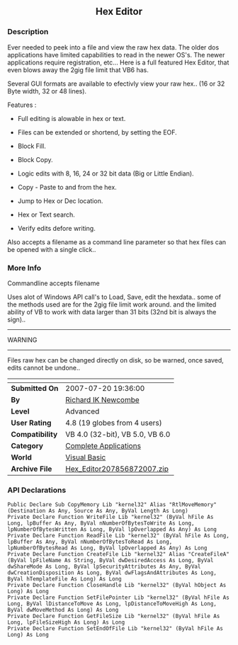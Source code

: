﻿<div align="center">

## Hex Editor


</div>

### Description

Ever needed to peek into a file and view the raw hex data. The older dos applications have limited capabilities to read in the newer OS's. The newer applications require registration, etc... Here is a full featured Hex Editor, that even blows away the 2gig file limit that VB6 has.

Several GUI formats are available to efectivly view your raw hex.. (16 or 32 Byte width, 32 or 48 lines).

Features :

* Full editing is alowable in hex or text.

* Files can be extended or shortend, by setting the EOF.

* Block Fill.

* Block Copy.

* Logic edits with 8, 16, 24 or 32 bit data (Big or Little Endian).

* Copy - Paste to and from the hex.

* Jump to Hex or Dec location.

* Hex or Text search.

* Verify edits defore writing.

Also accepts a filename as a command line parameter so that hex files can be opened with a single click..
 
### More Info
 
Commandline accepts filename

Uses alot of Windows API call's to Load, Save, edit the hexdata.. some of the methods used are for the 2gig file limit work around. and the limited ability of VB to work with data larger than 31 bits (32nd bit is always the sign)..



----

WARNING 

----

Files raw hex can be changed directly on disk, so be warned, once saved, edits cannot be undone..


<span>             |<span>
---                |---
**Submitted On**   |2007-07-20 19:36:00
**By**             |[Richard IK Newcombe](https://github.com/Planet-Source-Code/PSCIndex/blob/master/ByAuthor/richard-ik-newcombe.md)
**Level**          |Advanced
**User Rating**    |4.8 (19 globes from 4 users)
**Compatibility**  |VB 4\.0 \(32\-bit\), VB 5\.0, VB 6\.0
**Category**       |[Complete Applications](https://github.com/Planet-Source-Code/PSCIndex/blob/master/ByCategory/complete-applications__1-27.md)
**World**          |[Visual Basic](https://github.com/Planet-Source-Code/PSCIndex/blob/master/ByWorld/visual-basic.md)
**Archive File**   |[Hex\_Editor207856872007\.zip](https://github.com/Planet-Source-Code/richard-ik-newcombe-hex-editor__1-69110/archive/master.zip)

### API Declarations

```
Public Declare Sub CopyMemory Lib "kernel32" Alias "RtlMoveMemory" (Destination As Any, Source As Any, ByVal Length As Long)
Private Declare Function WriteFile Lib "kernel32" (ByVal hFile As Long, lpBuffer As Any, ByVal nNumberOfBytesToWrite As Long, lpNumberOfBytesWritten As Long, ByVal lpOverlapped As Any) As Long
Private Declare Function ReadFile Lib "kernel32" (ByVal hFile As Long, lpBuffer As Any, ByVal nNumberOfBytesToRead As Long, lpNumberOfBytesRead As Long, ByVal lpOverlapped As Any) As Long
Private Declare Function CreateFile Lib "kernel32" Alias "CreateFileA" (ByVal lpFileName As String, ByVal dwDesiredAccess As Long, ByVal dwShareMode As Long, ByVal lpSecurityAttributes As Any, ByVal dwCreationDisposition As Long, ByVal dwFlagsAndAttributes As Long, ByVal hTemplateFile As Long) As Long
Private Declare Function CloseHandle Lib "kernel32" (ByVal hObject As Long) As Long
Private Declare Function SetFilePointer Lib "kernel32" (ByVal hFile As Long, ByVal lDistanceToMove As Long, lpDistanceToMoveHigh As Long, ByVal dwMoveMethod As Long) As Long
Private Declare Function GetFileSize Lib "kernel32" (ByVal hFile As Long, lpFileSizeHigh As Long) As Long
Private Declare Function SetEndOfFile Lib "kernel32" (ByVal hFile As Long) As Long
```





